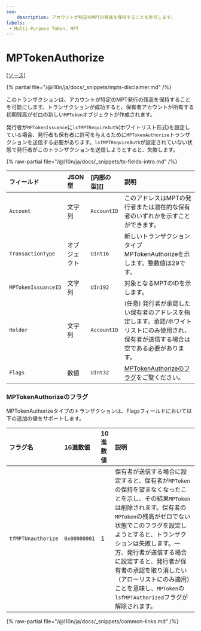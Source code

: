 ```yaml
---
seo:
    description: アカウントが特定のMPTの残高を保持することを許可します。
labels:
 - Multi-Purpose Token, MPT
---
```


# MPTokenAuthorize
[[ソース]](https://github.com/XRPLF/rippled/blob/master/src/xrpld/app/tx/detail/MPTokenAuthorize.cpp "ソース")

{% partial file="/@l10n/ja/docs/_snippets/mpts-disclaimer.md" /%}

このトランザクションは、アカウントが特定のMPT発行の残高を保持することを可能にします。トランザクションが成功すると、保有者アカウントが所有する初期残高がゼロの新しい`MPToken`オブジェクトが作成されます。

発行者が`MPTokenIssuance`に`lsfMPTRequireAuth`(ホワイトリスト形式)を設定している場合、発行者も保有者に許可を与えるために`MPTokenAuthorize`トランザクションを送信する必要があります。`lsfMPTRequireAuth`が設定されていない状態で発行者がこのトランザクションを送信しようとすると、失敗します。

<!-- ## MPTokenAuthorizeのフィールド -->

{% raw-partial file="/@l10n/ja/docs/_snippets/tx-fields-intro.md" /%}

| フィールド          | JSON型              | [内部の型][]      | 説明                |
|:--------------------|:--------------------|:------------------|:-------------------|
| `Account`           | 文字列              | `AccountID`       | このアドレスはMPTの発行者または潜在的な保有者のいずれかを示すことができます。 |
| `TransactionType`   | オブジェクト        | `UInt16`          | 新しいトランザクションタイプMPTokenAuthorizeを示します。整数値は29です。 |
| `MPTokenIssuanceID` | 文字列              | `UIn192`         | 対象となるMPTのIDを示します。 |
| `Holder`            | 文字列              | `AccountID`       | (任意) 発行者が承認したい保有者のアドレスを指定します。承認/ホワイトリストにのみ使用され、保有者が送信する場合は空である必要があります。 |
| `Flags`             | 数値                | `UInt32`          | [MPTokenAuthorizeのフラグ](#mptokenauthorizeのフラグ)をご覧ください。 |


### MPTokenAuthorizeのフラグ

MPTokenAuthorizeタイプのトランザクションは、Flagsフィールドにおいて以下の追加の値をサポートします。

| フラグ名           | 16進数値     | 10進数値     | 説明                         |
|:-------------------|:-------------|:-------------|:----------------------------|
| `tfMPTUnauthorize` | `0x00000001` | 1            | 保有者が送信する場合に設定すると、保有者が`MPToken`の保持を望まなくなったことを示し、その結果`MPToken`は削除されます。保有者の`MPToken`の残高がゼロでない状態でこのフラグを設定しようとすると、トランザクションは失敗します。一方、発行者が送信する場合に設定すると、発行者が保有者の承認を取り消したい（アローリストにのみ適用）ことを意味し、`MPToken`の`lsfMPTAuthorized`フラグが解除されます。 |

{% raw-partial file="/@l10n/ja/docs/_snippets/common-links.md" /%}
